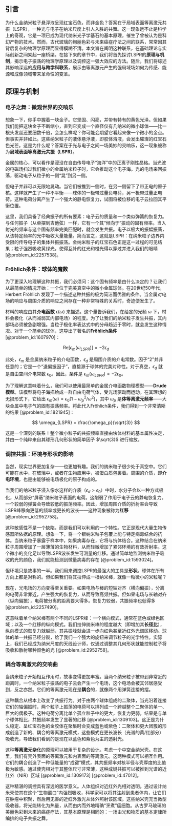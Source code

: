 ## 引言
为什么金纳米粒子悬浮液呈现红宝石色，而非金色？答案在于局域表面等离激元共振（LSPR），一种光与电子在纳米尺度上引人入胜的共舞。这一现象远不止是科学上的奇观，它是一项已成为现代纳米光子学基石的基本原理，催生了曾被认为是科幻产物的技术。然而，古代玻璃的绚丽色彩与未来癌症疗法之间的联系，常常因其背后复杂的物理学原理而显得模糊不清。本文旨在阐明这种联系，在基础理论与实际创新之间架起一座桥梁。在接下来的章节中，我们将首先探讨LSPR的**原理与机制**，揭示电子振荡的物理学原理以及调控这一强大效应的方法。随后，我们将综述其影响深远的**应用与跨学科联系**，展示由等离激元产生的强局域场如何为传感、能源和成像领域带来革命性的变革。

## 原理与机制

### 电子之舞：微观世界的交响乐

想象一下，你手中握着一块金子。它坚固、闪亮，并带有特有的黄色光泽。但如果我们能把这块金子不断缩小，直到它变成一个直径仅有几纳米的微小球体——比一根头发丝还要细数千倍，会怎么样呢？你可能会期望它看起来像一个微小的金点。但事实并非如此。这些纳米粒子的液体悬浮液，即胶体溶液，会发出璀璨的红宝石色光芒。这是为什么呢？答案在于光与电子之间一场美妙的交响乐，这一现象被称为**局域表面等离激元共振（LSPR）**。

金属的核心，可以看作是浸没在自由传导电子“海洋”中的正离子刚性晶格。当光波的电磁场扫过我们微小的金属纳米粒子时，它会推动这个电子海。光的电场来回振荡，驱动电子从粒子的一侧“晃”到另一侧。

但电子并非可以无限地晃动。当它们被推到一侧时，在另一侧留下了带正电的原子核。这样就产生了一种不平衡——球体的一极带过量负电荷，另一极带过量正电荷。这种电荷分离产生了一个强大的静电恢复力，试图将被位移的电子云拉回其平衡位置。

这里，我们具备了经典振子的所有要素：电子云的质量和一个类似弹簧的恢复力。与任何振子（从单摆到吉他弦）一样，它有一个其“倾向于”振动的固有频率。当入射光的频率与这个固有频率完美匹配时，就会发生共振。电子以极大的振幅振荡，从该特定频率的光中吸收大量能量。简而言之，这就是LSPR：在纳米粒子边界内受限的传导电子的集体共振振荡。金纳米粒子的红宝石色正是这一过程的可见结果；粒子强烈吸收黄绿光，使得互补的红光和橙光得以穿过并进入我们的眼睛 [@problem_id:2257538]。

### Fröhlich条件：球体的魔数

为了更深入地理解这种共振，我们必须问：这个固有频率是由什么决定的？让我们从最简单的情况开始：一个位于完美真空中的微小金属球体。在20世纪50年代，Herbert Fröhlich 发现了一个描述这种共振的极为简洁而优雅的条件。当金属对电场的响应与周围介质的响应之间存在一种非常特殊的关系时，奇迹便发生了。

材料的响应由其**介电函数** $\epsilon(\omega)$ 来描述。这个量告诉我们，在给定的光频 $\omega$ 下，材料会极化（从而减弱其内部电场）的程度。为了让我们的纳米粒子发生共振，其内部场必须被急剧增强。当粒子极化率表达式中的分母趋近于零时，就会发生这种情况。对于一个简单的球体，这导出了著名的**Fröhlich条件** [@problem_id:1607970]：

$$
\text{Re}[\epsilon_m(\omega_{LSPR})] = -2\epsilon_d
$$

此处，$\epsilon_m$ 是金属纳米粒子的介电函数，$\epsilon_d$ 是周围介质的介电常数。因子“2”并非任意的；它是一个“退偏振因子”，直接源于球体的完美对称性。对于真空，$\epsilon_d$ 就是自由空间介电常数 $\epsilon_0$。因此，条件是 $\epsilon_m(\omega_{LSPR}) = -2\epsilon_0$。

为了理解这意味着什么，我们可以使用最简单的金属介电函数物理模型——**Drude模型**。该模型将电子海描绘成一群自由电荷气体，受光场驱动而运动。在其理想的无损形式下，它给出 $\epsilon_m(\omega) = \epsilon_0(1 - \omega_p^2/\omega^2)$，其中 $\omega_p$ 是**体等离激元频率**——大块金属中电子气的固有振荡频率。将此代入Fröhlich条件，我们得到一个非常清晰的结果 [@problem_id:1821945]：

$$
\omega_{LSPR} = \frac{\omega_p}{\sqrt{3}}
$$

这是一个深刻的联系！整个微小粒子的共振频率直接由块体材料的基本属性决定，并由一个纯粹来自其球形几何形状的简单因子 $\sqrt{3}$ 进行缩放。

### 调控共振：环境与形状的影响

当然，现实世界更加复杂——也更加有趣。我们的纳米粒子很少处于真空中。它们可能在水中，在玻璃中，或者在生物应用中，被蛋白质包裹着。周围的介质，即**介电环境**，也是由能够被电场极化的原子构成的。

当我们的纳米粒子浸入像水这样的介质（$\epsilon_d > \epsilon_0$）中时，水分子会以一种方式极化，从而部分“屏蔽”纳米粒子表面的电荷。这削弱了作用于电子云的静电恢复力。一个较弱的弹簧会导致较低的振荡频率。因此，增加周围介质的折射率会导致LSPR峰移向更低的频率或更长的波长——这种现象被称为**红移** [@problem_id:2952758]。

这种敏感性不是一个缺陷，而是我们可以利用的一个特性。它正是现代大量生物传感器所依据的原理。想象一下，将一个银纳米粒子包覆上能与特定病毒结合的抗体。当纳米粒子暴露于样本中，如果病毒存在，它将与抗体结合。这种结合在纳米粒子周围增加了一层薄薄的生物材料，从而轻微增加了紧邻环境的有效折射率。这个微小的变化足以导致LSPR波长发生可测量的红移。通过简单地监测纳米粒子吸收的光的颜色，我们就能检测到微量病毒的存在 [@problem_id:1593024]。

但环境只是故事的一半。我们用来调控LSPR的最强大的工具是**形状**。球体在所有方向上都是对称的。但如果我们将其拉伸成一根纳米棒，就像一粒微小的米粒呢？

现在，光电场的方向变得至关重要。如果电场与棒的短轴对齐（横向偏振），分离的电荷非常靠近，产生强大的恢复力，从而导致高频共振。但如果电场与长轴对齐（纵向偏振），电荷被分离的距离要大得多。恢复力较弱，共振频率也低得多 [@problem_id:2257490]。

这意味着单个纳米棒有两个不同的LSPR峰：一个横向模式，通常在蓝色或绿色区域；以及一个红移的纵向模式。我们拉伸纳米棒的程度越大（即增加其**长径比**），纵向模式的恢复力就越弱，其共振峰就会进一步向红色甚至近红外光谱区移动。球体的单一共振已经分裂，给了我们一个强大的旋钮来调节粒子的光学特性。实际上，我们已经成为纳米尺度的天线设计师，仅通过调整其几何形状就能控制粒子将吸收和散射哪种颜色的光 [@problem_id:2952758]。

### 耦合等离激元的交响曲

当纳米粒子开始相互作用时，故事变得更加丰富。当两个纳米粒子被带到非常近的距离时，一个纳米粒子振荡的电子云会产生一个电场，这个电场会被其邻居感受到，反之亦然。它们的等离激元现在是**耦合**的，就像两个用弹簧连接的摆。

这种耦合从根本上改变了共振行为。对于由两个球体组成的二聚体，当光沿着连接它们的轴偏振时，两个粒子上振荡的电荷可以排列成一个跨越整个二聚体的单一、巨大的偶极子。这种电荷分离比单个孤立粒子中的更大，恢复力更弱，结果是与单个球体相比，共振频率发生了显著的红移 [@problem_id:1309103]。这正是为什么稳定、呈红宝石色的金胶体在聚集时会变成蓝色或紫色：二聚体和更大团簇的形成创造了新的、耦合的等离激元模式，这些模式在更长波长（光谱的黄/红部分）吸收光，导致我们看到的是现在以蓝色和紫色为主的透射光。

这种**等离激元杂化**的原理可以被用于复杂的设计。考虑一个中空金纳米壳。在这里，我们有壳外表面的等离激元和内表面的等离激元。这两种模式可以相互作用。它们的耦合创造了一种低能量的“成键”模式，其共振频率对核半径与壳厚度的比值极为敏感。通过使壳相对于其整体尺寸非常薄，这种成键共振可以被推到光谱的近红外（NIR）区域 [@problem_id:1309173] [@problem_id:47012]。

这种精湛的调控具有深远的医学意义。人体组织对近红外光相对透明。通过设计纳米壳使其在这个“生物窗口”内强烈吸收，科学家可以将其注射到患者体内，让它们在肿瘤中积聚，然后用无害的近红外激光从体外照射该区域。这些纳米壳充当微型吸收器，将光能转化为热量，从而由内而外地精确“烹煮”癌细胞。从古罗马玻璃的美丽色彩到未来的癌症疗法，其基本原理是相同的：一场由光和物质的基本定律所编排的电子共振之舞。

